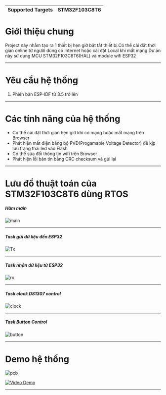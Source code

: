 | Supported Targets | STM32F103C8T6 |
| ----------------- | ------------- |

# Giới thiệu chung
Project này nhằm tạo ra 1 thiết bị hẹn giờ bật tắt thiết bị.Có thể cài đặt thời gian online từ người dùng có Internet hoặc cài đặt Local khi mất mạng.Dự án này sử dụng MCU STM32F103C8T6(HAL) và module wifi ESP32

  ---

# Yêu cầu hệ thống

1. Phiên bản ESP-IDF từ 3.5 trở lên

---

# Các tính năng của hệ thống
- Có thể cài đặt thời gian hẹn giờ khi có mạng hoặc mất mạng trên Browser
- Phát hiện mất điện bằng bộ PVD(Progamable Voltage Detector) để kịp lưu trạng thái led vào Flash 
- Có thể sửa đổi thông tin wifi trên Browser
- Phát hiện lỗi bản tin bằng CRC checksum và gửi lại

---
# Lưu đồ thuật toán của STM32F103C8T6 dùng RTOS
##### Hàm main
![main](./image/main.png)

---

##### Task gửi dữ liệu đến ESP32
![Tx](./image/tx.png)

---

##### Task nhận dữ liệu từ ESP32
![rx](./image/rx.png)

---

##### Task clock DS1307 control
![clock](./image/clock.png)

---

##### Task Button Control
![button](./image/button.png)

---

# Demo hệ thống
![pcb](./image/pcb.jpg)

[![Video Demo](https://img.youtube.com/vi/lcisVRhVbSQ/0.jpg)](https://www.youtube.com/watch?v=lcisVRhVbSQ)


---
